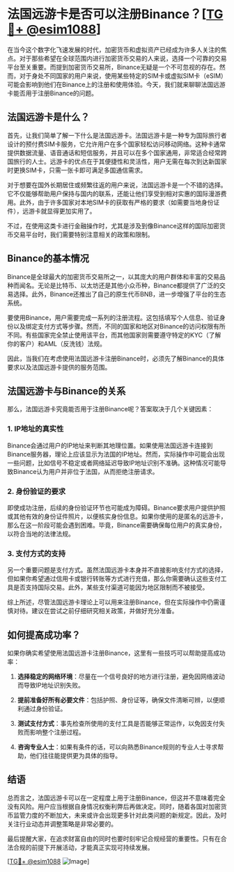 # 法国远游卡是否可以注册Binance？[[TG💪+ @esim1088](https://t.me/s/esim1088)]

在当今这个数字化飞速发展的时代，加密货币和虚拟资产已经成为许多人关注的焦点。对于那些希望在全球范围内进行加密货币交易的人来说，选择一个可靠的交易平台至关重要。而提到加密货币交易所，Binance无疑是一个不可忽视的存在。然而，对于身处不同国家的用户来说，使用某些特定的SIM卡或虚拟SIM卡（eSIM）可能会影响到他们在Binance上的注册和使用体验。今天，我们就来聊聊法国远游卡能否用于注册Binance的问题。

## 法国远游卡是什么？

首先，让我们简单了解一下什么是法国远游卡。法国远游卡是一种专为国际旅行者设计的预付费SIM卡服务，它允许用户在多个国家轻松访问移动网络。这种卡通常提供数据流量、语音通话和短信服务，并且可以在多个国家通用，非常适合经常跨国旅行的人士。远游卡的优点在于其便捷性和灵活性，用户无需在每次到达新国家时更换SIM卡，只需一张卡即可满足多国通信需求。

对于想要在国外长期居住或频繁往返的用户来说，法国远游卡是一个不错的选择。它不仅能够帮助用户保持与国内的联系，还能让他们享受到相对实惠的国际漫游费用。此外，由于许多国家对本地SIM卡的获取有严格的要求（如需要当地身份证件），远游卡就显得更加实用了。

不过，在使用这类卡进行金融操作时，尤其是涉及到像Binance这样的国际加密货币交易平台时，我们需要特别注意相关的政策和限制。

## Binance的基本情况

Binance是全球最大的加密货币交易所之一，以其庞大的用户群体和丰富的交易品种而闻名。无论是比特币、以太坊还是其他小众币种，Binance都提供了广泛的交易选择。此外，Binance还推出了自己的原生代币BNB，进一步增强了平台的生态系统。

要使用Binance，用户需要完成一系列的注册流程。这包括填写个人信息、验证身份以及绑定支付方式等步骤。然而，不同的国家和地区对Binance的访问权限有所不同。有些国家完全禁止使用该平台，而其他国家则需要遵守特定的KYC（了解你的客户）和AML（反洗钱）法规。

因此，当我们在考虑使用法国远游卡注册Binance时，必须先了解Binance的具体要求以及法国远游卡提供的服务范围。

## 法国远游卡与Binance的关系

那么，法国远游卡究竟能否用于注册Binance呢？答案取决于几个关键因素：

### 1. IP地址的真实性
Binance会通过用户的IP地址来判断其地理位置。如果使用法国远游卡连接到Binance服务器，理论上应该显示为法国的IP地址。然而，实际操作中可能会出现一些问题，比如信号不稳定或者网络延迟导致IP地址识别不准确。这种情况可能导致Binance认为用户并非位于法国，从而拒绝注册请求。

### 2. 身份验证的要求
即使成功注册，后续的身份验证环节也可能成为障碍。Binance要求用户提供护照或其他有效的身份证件照片，以便核实身份信息。如果你使用的是匿名的远游卡，那么在这一阶段可能会遇到困难。毕竟，Binance需要确保每位用户的真实身份，以符合当地的法律法规。

### 3. 支付方式的支持
另一个重要问题是支付方式。虽然法国远游卡本身并不直接影响支付方式的选择，但如果你希望通过信用卡或银行转账等方式进行充值，那么你需要确认这些支付工具是否支持国际交易。此外，某些支付渠道可能因为地区限制而不被接受。

综上所述，尽管法国远游卡理论上可以用来注册Binance，但在实际操作中仍需谨慎对待。建议在尝试之前仔细研究相关政策，并做好充分准备。

## 如何提高成功率？

如果你确实希望使用法国远游卡注册Binance，这里有一些技巧可以帮助提高成功率：

1. **选择稳定的网络环境**：尽量在一个信号良好的地方进行注册，避免因网络波动而导致IP地址识别失败。
   
2. **提前准备好所有必要文件**：包括护照、身份证等，确保文件清晰可辨，以便顺利通过身份验证。

3. **测试支付方式**：事先检查所使用的支付工具是否能够正常运作，以免因支付失败而影响整个注册过程。

4. **咨询专业人士**：如果有条件的话，可以向熟悉Binance规则的专业人士寻求帮助，他们往往能提供更为具体的指导。

## 结语

总而言之，法国远游卡可以在一定程度上用于注册Binance，但这并不意味着完全没有风险。用户应当根据自身情况权衡利弊后再做决定。同时，随着各国对加密货币监管力度的不断加大，未来或许会出现更多针对此类问题的新规定。因此，及时关注行业动态并调整策略是非常必要的。

最后提醒大家，在追求财富自由的同时也要时刻牢记合规经营的重要性。只有在合法合规的前提下开展活动，才能真正实现可持续发展。

[[TG💪+ @esim1088](https://t.me/s/esim1088) ![Image](https://i.postimg.cc/4NQfJmqS/Snipaste-2025-05-13-00-14-12.png)]
